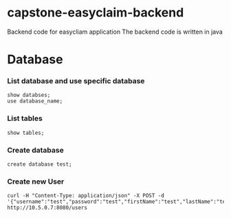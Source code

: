# capstone-easyclaim-backend
Backend code for easycliam application
The backend code is written in java

# Database
### List database and use specific database
```
show databses;
use database_name;
```

### List tables
```
show tables;
```

### Create database
```
create database test;
```

### Create new User
```
curl -H "Content-Type: application/json" -X POST -d '{"username":"test","password":"test","firstName":"test","lastName":"test","age":23,"salary":12345}' http://10.5.0.7:8080/users
```